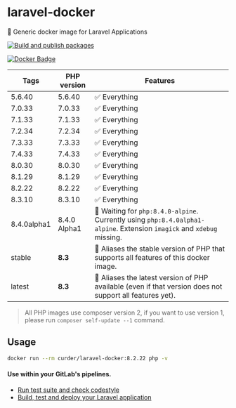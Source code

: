 # laravel-docker

🐳 Generic docker image for Laravel Applications

[![Build and publish packages](https://github.com/curder/laravel-docker/actions/workflows/packages.yml/badge.svg?branch=master)](https://github.com/curder/laravel-docker/actions/workflows/packages.yml)

[![Docker Badge](https://img.shields.io/docker/pulls/curder/laravel-docker)](https://hub.docker.com/r/curder/laravel-docker/)

| Tags        | PHP version  | Features                                                                                                               |
|-------------|--------------|------------------------------------------------------------------------------------------------------------------------|
| 5.6.40      | 5.6.40       | ✅ Everything                                                                                                           |
| 7.0.33      | 7.0.33       | ✅ Everything                                                                                                           |
| 7.1.33      | 7.1.33       | ✅ Everything                                                                                                           |
| 7.2.34      | 7.2.34       | ✅ Everything                                                                                                           |
| 7.3.33      | 7.3.33       | ✅ Everything                                                                                                           |
| 7.4.33      | 7.4.33       | ✅ Everything                                                                                                           |
| 8.0.30      | 8.0.30       | ✅ Everything                                                                                                           |
| 8.1.29      | 8.1.29       | ✅ Everything                                                                                                           |
| 8.2.22      | 8.2.22       | ✅ Everything                                                                                                           |
| 8.3.10      | 8.3.10       | ✅ Everything                                                                                                           |
| 8.4.0alpha1 | 8.4.0 Alpha1 | 🚧 Waiting for `php:8.4.0-alpine`. Currently using `php:8.4.0alpha1-alpine`. Extension `imagick` and `xdebug` missing. |
| stable      | **8.3**      | 🔗 Aliases the stable version of PHP that supports all features of this docker image.                                  |
| latest      | **8.3**      | 🔗 Aliases the latest version of PHP available (even if that version does not support all features yet).               |                            

> All PHP images use composer version 2, if you want to use version 1, please run `composer self-update --1` command.

## Usage

```bash
docker run --rm curder/laravel-docker:8.2.22 php -v
```

#### Use within your GitLab's pipelines.

* [Run test suite and check codestyle](http://lorisleiva.com/using-gitlabs-pipeline-with-laravel/)
* [Build, test and deploy your Laravel application](http://lorisleiva.com/laravel-deployment-using-gitlab-pipelines/)
